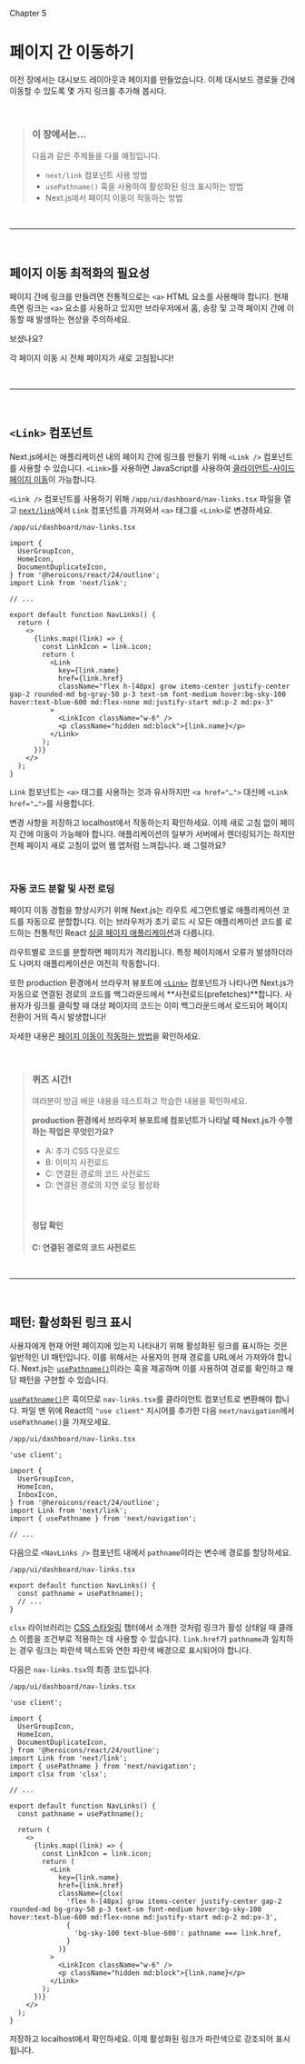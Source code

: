Chapter 5

# 페이지 간 이동하기

이전 장에서는 대시보드 레이아웃과 페이지를 만들었습니다. 이제 대시보드 경로들 간에 이동할 수 있도록 몇 가지 링크를 추가해 봅시다.

&nbsp;

> ### 이 장에서는...
>
> 다음과 같은 주제들을 다룰 예정입니다.
>
> - `next/link` 컴포넌트 사용 방법
> - `usePathname()` 훅을 사용하여 활성화된 링크 표시하는 방법
> - Next.js에서 페이지 이동이 작동하는 방법

&nbsp;

---

&nbsp;

## 페이지 이동 최적화의 필요성

페이지 간에 링크를 만들려면 전통적으로는 `<a>` HTML 요소를 사용해야 합니다. 현재 측면 링크는 `<a>` 요소를 사용하고 있지만 브라우저에서 홈, 송장 및 고객 페이지 간에 이동할 때 발생하는 현상을 주의하세요.

보셨나요?

각 페이지 이동 시 전체 페이지가 새로 고침됩니다!

&nbsp;

---

&nbsp;

## `<Link>` 컴포넌트

Next.js에서는 애플리케이션 내의 페이지 간에 링크를 만들기 위해 `<Link />` 컴포넌트를 사용할 수 있습니다. `<Link>`를 사용하면 JavaScript를 사용하여 [클라이언트-사이드 페이지 이동](https://nextjs.org/docs/app/building-your-application/routing/linking-and-navigating#how-routing-and-navigation-works)이 가능합니다.

`<Link />` 컴포넌트를 사용하기 위해 `/app/ui/dashboard/nav-links.tsx` 파일을 열고 [`next/link`](https://nextjs.org/docs/app/api-reference/components/link)에서 `Link` 컴포넌트를 가져와서 `<a>` 태그를 `<Link>`로 변경하세요.

`/app/ui/dashboard/nav-links.tsx`

```tsx
import {
  UserGroupIcon,
  HomeIcon,
  DocumentDuplicateIcon,
} from '@heroicons/react/24/outline';
import Link from 'next/link';

// ...

export default function NavLinks() {
  return (
    <>
      {links.map((link) => {
        const LinkIcon = link.icon;
        return (
          <Link
            key={link.name}
            href={link.href}
            className="flex h-[48px] grow items-center justify-center gap-2 rounded-md bg-gray-50 p-3 text-sm font-medium hover:bg-sky-100 hover:text-blue-600 md:flex-none md:justify-start md:p-2 md:px-3"
          >
            <LinkIcon className="w-6" />
            <p className="hidden md:block">{link.name}</p>
          </Link>
        );
      })}
    </>
  );
}
```

`Link` 컴포넌트는 `<a>` 태그를 사용하는 것과 유사하지만 `<a href="…">` 대신에 `<Link href="…">`를 사용합니다.

변경 사항을 저장하고 localhost에서 작동하는지 확인하세요. 이제 새로 고침 없이 페이지 간에 이동이 가능해야 합니다. 애플리케이션의 일부가 서버에서 렌더링되기는 하지만 전체 페이지 새로 고침이 없어 웹 앱처럼 느껴집니다. 왜 그럴까요?

&nbsp;

### 자동 코드 분할 및 사전 로딩

페이지 이동 경험을 향상시키기 위해 Next.js는 라우트 세그먼트별로 애플리케이션 코드를 자동으로 분할합니다. 이는 브라우저가 초기 로드 시 모든 애플리케이션 코드를 로드하는 전통적인 React [싱글 페이지 애플리케이션](https://developer.mozilla.org/en-US/docs/Glossary/SPA)과 다릅니다.

라우트별로 코드를 분할하면 페이지가 격리됩니다. 특정 페이지에서 오류가 발생하더라도 나머지 애플리케이션은 여전히 작동합니다.

또한 production 환경에서 브라우저 뷰포트에 [`<Link>`](https://nextjs.org/docs/api-reference/next/link) 컴포넌트가 나타나면 Next.js가 자동으로 연결된 경로의 코드를 백그라운드에서 **사전로드(prefetches)**합니다. 사용자가 링크를 클릭할 때 대상 페이지의 코드는 이미 백그라운드에서 로드되어 페이지 전환이 거의 즉시 발생합니다!

자세한 내용은 [페이지 이동이 작동하는 방법](https://nextjs.org/docs/app/building-your-application/routing/linking-and-navigating#how-routing-and-navigation-works)을 확인하세요.

&nbsp;

> ### 퀴즈 시간!
>
> 여러분이 방금 배운 내용을 테스트하고 학습한 내용을 확인하세요.
>
> **production 환경에서 브라우저 뷰포트에 <Link> 컴포넌트가 나타날 때 Next.js가 수행하는 작업은 무엇인가요?**
>
> - A: 추가 CSS 다운로드
> - B: 이미지 사전로드
> - C: 연결된 경로의 코드 사전로드
> - D: 연결된 경로의 지연 로딩 활성화
>
> &nbsp;
>
> #### 정답 확인
>
> **C: 연결된 경로의 코드 사전로드**

&nbsp;

---

&nbsp;

## 패턴: 활성화된 링크 표시

사용자에게 현재 어떤 페이지에 있는지 나타내기 위해 활성화된 링크를 표시하는 것은 일반적인 UI 패턴입니다. 이를 위해서는 사용자의 현재 경로를 URL에서 가져와야 합니다. Next.js는 [`usePathname()`](https://nextjs.org/docs/app/api-reference/functions/use-pathname)이라는 훅을 제공하며 이를 사용하여 경로를 확인하고 해당 패턴을 구현할 수 있습니다.

[`usePathname()`](https://nextjs.org/docs/app/api-reference/functions/use-pathname)은 훅이므로 `nav-links.tsx`를 클라이언트 컴포넌트로 변환해야 합니다. 파일 맨 위에 React의 `"use client"` 지시어를 추가한 다음 `next/navigation`에서 `usePathname()`을 가져오세요.

`/app/ui/dashboard/nav-links.tsx`

```tsx
'use client';

import {
  UserGroupIcon,
  HomeIcon,
  InboxIcon,
} from '@heroicons/react/24/outline';
import Link from 'next/link';
import { usePathname } from 'next/navigation';

// ...
```

다음으로 `<NavLinks />` 컴포넌트 내에서 `pathname`이라는 변수에 경로를 할당하세요.

`/app/ui/dashboard/nav-links.tsx`

```tsx
export default function NavLinks() {
  const pathname = usePathname();
  // ...
}
```

`clsx` 라이브러리는 [CSS 스타일링](https://nextjs.org/learn/dashboard-app/css-styling) 챕터에서 소개한 것처럼 링크가 활성 상태일 때 클래스 이름을 조건부로 적용하는 데 사용할 수 있습니다. `link.href`가 `pathname`과 일치하는 경우 링크는 파란색 텍스트와 연한 파란색 배경으로 표시되어야 합니다.

다음은 `nav-links.tsx`의 최종 코드입니다.

`/app/ui/dashboard/nav-links.tsx`

```tsx
'use client';

import {
  UserGroupIcon,
  HomeIcon,
  DocumentDuplicateIcon,
} from '@heroicons/react/24/outline';
import Link from 'next/link';
import { usePathname } from 'next/navigation';
import clsx from 'clsx';

// ...

export default function NavLinks() {
  const pathname = usePathname();

  return (
    <>
      {links.map((link) => {
        const LinkIcon = link.icon;
        return (
          <Link
            key={link.name}
            href={link.href}
            className={clsx(
              'flex h-[48px] grow items-center justify-center gap-2 rounded-md bg-gray-50 p-3 text-sm font-medium hover:bg-sky-100 hover:text-blue-600 md:flex-none md:justify-start md:p-2 md:px-3',
              {
                'bg-sky-100 text-blue-600': pathname === link.href,
              }
            )}
          >
            <LinkIcon className="w-6" />
            <p className="hidden md:block">{link.name}</p>
          </Link>
        );
      })}
    </>
  );
}
```

저장하고 localhost에서 확인하세요. 이제 활성화된 링크가 파란색으로 강조되어 표시됩니다.
